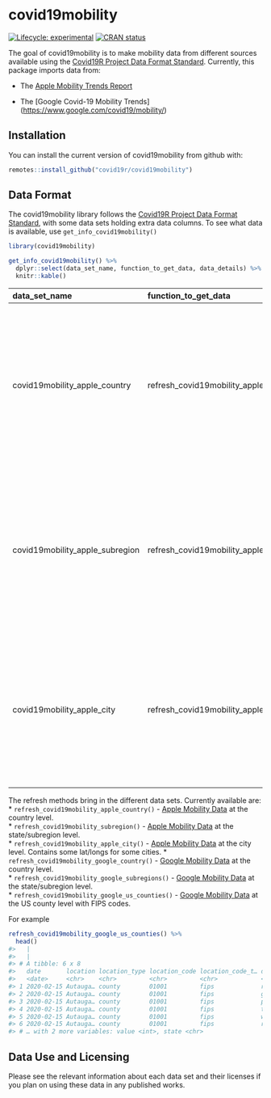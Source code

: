 
# covid19mobility

<!-- badges: start -->

[![Lifecycle:
experimental](https://img.shields.io/badge/lifecycle-experimental-orange.svg)](https://www.tidyverse.org/lifecycle/#experimental)
[![CRAN
status](https://www.r-pkg.org/badges/version/covid19mobility)](https://CRAN.R-project.org/package=covid19mobility)
<!-- badges: end -->

The goal of covid19mobility is to make mobility data from different
sources available using the [Covid19R Project Data Format
Standard](https://covid19r.github.io/documentation/data-format-standard.html).
Currently, this package imports data from:  

  - The [Apple Mobility Trends
    Report](https://www.apple.com/covid19/mobility)

  - The \[Google Covid-19 Mobility Trends\]
    (<https://www.google.com/covid19/mobility/>)

## Installation

<!--
You can install the released version of covid19mobility from [CRAN](https://CRAN.R-project.org) with:

``` r
install.packages("covid19mobility")
```
-->

You can install the current version of covid19mobility from github with:

``` r
remotes::install_github("covid19r/covid19mobility")
```

## Data Format

The covid19mobility library follows the [Covid19R Project Data Format
Standard](https://covid19r.github.io/documentation/data-format-standard.html),
with some data sets holding extra data columns. To see what data is
available, use `get_info_covid19mobility()`

``` r
library(covid19mobility)

get_info_covid19mobility() %>%
  dplyr::select(data_set_name, function_to_get_data, data_details) %>%
  knitr::kable()
```

| data\_set\_name                   | function\_to\_get\_data                    | data\_details                                                                                                                                                                         |
| :-------------------------------- | :----------------------------------------- | :------------------------------------------------------------------------------------------------------------------------------------------------------------------------------------ |
| covid19mobility\_apple\_country   | refresh\_covid19mobility\_apple\_country   | Data reflects relative volume of directions requests compared to a baseline volume on January 13th, 2020 for multiple transportation modes aggregated at the country level.           |
| covid19mobility\_apple\_subregion | refresh\_covid19mobility\_apple\_subregion | Data reflects relative volume of directions requests compared to a baseline volume on January 13th, 2020 for multiple transportation modes aggregated at the subregion (state) level. |
| covid19mobility\_apple\_city      | refresh\_covid19mobility\_apple\_city      | Data reflects relative volume of directions requests compared to a baseline volume on January 13th, 2020 for multiple transportation modes aggregated at the city level.              |

The refresh methods bring in the different data sets. Currently
available are: \* `refresh_covid19mobility_apple_country()` - [Apple
Mobility Data](https://www.apple.com/covid19/mobility) at the country
level.  
\* `refresh_covid19mobility_subregion()` - [Apple Mobility
Data](https://www.apple.com/covid19/mobility) at the state/subregion
level.  
\* `refresh_covid19mobility_apple_city()` - [Apple Mobility
Data](https://www.apple.com/covid19/mobility) at the city level.
Contains some lat/longs for some cities. \*
`refresh_covid19mobility_google_country()` - [Google Mobility
Data](https://www.google.com/covid19/mobility/) at the country level.  
\* `refresh_covid19mobility_google_subregions()` - [Google Mobility
Data](https://www.google.com/covid19/mobility/) at the state/subregion
level.  
\* `refresh_covid19mobility_google_us_counties()` - [Google Mobility
Data](https://www.google.com/covid19/mobility/) at the US county level
with FIPS codes.

For example

``` r
refresh_covid19mobility_google_us_counties() %>%
  head()
#>   |                                                                              |                                                                      |   0%  |                                                                              |======                                                                |   8%  |                                                                              |============                                                          |  17%  |                                                                              |=============                                                         |  19%  |                                                                              |===================                                                   |  27%  |                                                                              |========================                                              |  34%  |                                                                              |==============================                                        |  42%  |                                                                              |====================================                                  |  51%  |                                                                              |=======================================                               |  55%  |                                                                              |=============================================                         |  64%  |                                                                              |================================================                      |  68%  |                                                                              |======================================================                |  77%  |                                                                              |============================================================          |  85%  |                                                                              |===============================================================       |  89%  |                                                                              |===================================================================== |  98%  |                                                                              |======================================================================| 100%
#>   |                                                                              |                                                                      |   0%  |                                                                              |=                                                                     |   2%  |                                                                              |===                                                                   |   4%  |                                                                              |====                                                                  |   6%  |                                                                              |=====                                                                 |   7%  |                                                                              |======                                                                |   9%  |                                                                              |========                                                              |  11%  |                                                                              |========                                                              |  12%  |                                                                              |==========                                                            |  14%  |                                                                              |==========                                                            |  15%  |                                                                              |============                                                          |  17%  |                                                                              |=============                                                         |  19%  |                                                                              |==============                                                        |  20%  |                                                                              |===============                                                       |  21%  |                                                                              |================                                                      |  22%  |                                                                              |=================                                                     |  24%  |                                                                              |==================                                                    |  26%  |                                                                              |===================                                                   |  27%  |                                                                              |====================                                                  |  29%  |                                                                              |=====================                                                 |  30%  |                                                                              |======================                                                |  32%  |                                                                              |========================                                              |  34%  |                                                                              |========================                                              |  35%  |                                                                              |==========================                                            |  37%  |                                                                              |==========================                                            |  38%  |                                                                              |============================                                          |  39%  |                                                                              |=============================                                         |  41%  |                                                                              |==============================                                        |  42%  |                                                                              |===============================                                       |  44%  |                                                                              |================================                                      |  45%  |                                                                              |=================================                                     |  47%  |                                                                              |==================================                                    |  49%  |                                                                              |===================================                                   |  50%  |                                                                              |====================================                                  |  52%  |                                                                              |=====================================                                 |  53%  |                                                                              |======================================                                |  54%  |                                                                              |=======================================                               |  56%  |                                                                              |========================================                              |  57%  |                                                                              |=========================================                             |  59%  |                                                                              |==========================================                            |  60%  |                                                                              |===========================================                           |  62%  |                                                                              |=============================================                         |  64%  |                                                                              |=============================================                         |  65%  |                                                                              |===============================================                       |  67%  |                                                                              |===============================================                       |  68%  |                                                                              |=================================================                     |  70%  |                                                                              |==================================================                    |  71%  |                                                                              |===================================================                   |  72%  |                                                                              |====================================================                  |  74%  |                                                                              |=====================================================                 |  75%  |                                                                              |======================================================                |  77%  |                                                                              |=======================================================               |  79%  |                                                                              |========================================================              |  80%  |                                                                              |=========================================================             |  82%  |                                                                              |==========================================================            |  83%  |                                                                              |===========================================================           |  85%  |                                                                              |=============================================================         |  87%  |                                                                              |=============================================================         |  88%  |                                                                              |===============================================================       |  89%  |                                                                              |===============================================================       |  90%  |                                                                              |=================================================================     |  92%  |                                                                              |==================================================================    |  94%  |                                                                              |===================================================================   |  95%  |                                                                              |====================================================================  |  97%  |                                                                              |===================================================================== |  98%  |                                                                              |======================================================================| 100%
#> # A tibble: 6 x 8
#>   date       location location_type location_code location_code_t… data_type
#>   <date>     <chr>    <chr>         <chr>         <chr>            <chr>    
#> 1 2020-02-15 Autauga… county        01001         fips             retail_a…
#> 2 2020-02-15 Autauga… county        01001         fips             grocery_…
#> 3 2020-02-15 Autauga… county        01001         fips             parks_pe…
#> 4 2020-02-15 Autauga… county        01001         fips             transit_…
#> 5 2020-02-15 Autauga… county        01001         fips             workplac…
#> 6 2020-02-15 Autauga… county        01001         fips             resident…
#> # … with 2 more variables: value <int>, state <chr>
```

## Data Use and Licensing

Please see the relevant information about each data set and their
licenses if you plan on using these data in any published works.
